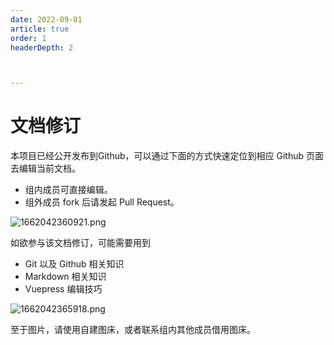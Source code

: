 ```yaml
---
date: 2022-09-01
article: true
order: 1
headerDepth: 2



---
```


# 文档修订

本项目已经公开发布到Github，可以通过下面的方式快速定位到相应 Github 页面去编辑当前文档。

- 组内成员可直接编辑。
- 组外成员 fork 后请发起 Pull Request。

![1662042360921.png](https://static-file.hjm.red/2022/09/01/67c1d38001177.png)

如欲参与该文档修订，可能需要用到

- Git 以及 Github 相关知识
- Markdown 相关知识
- Vuepress 编辑技巧

![1662042365918.png](https://static-file.hjm.red/2022/09/01/4cda0a2e39b2b.png)

至于图片，请使用自建图床，或者联系组内其他成员借用图床。